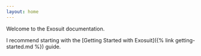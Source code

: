 ```yaml
---
layout: home
---
```


Welcome to the Exosuit documentation.

I recommend starting with the
[Getting Started with Exosuit]({% link getting-started.md %}) guide.
